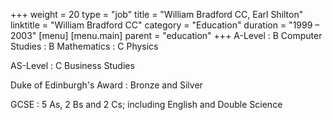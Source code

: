 +++
weight = 20
type = "job"
title = "William Bradford CC, Earl Shilton"
linktitle = "William Bradford CC"
category = "Education"
duration = "1999 &ndash; 2003"
[menu]
  [menu.main]
    parent = "education"
+++
A-Level
: B Computer Studies
: B Mathematics
: C Physics

AS-Level
: C Business Studies

Duke of Edinburgh's Award
: Bronze and Silver

GCSE
: 5 As, 2 Bs and 2 Cs; including English and Double Science
